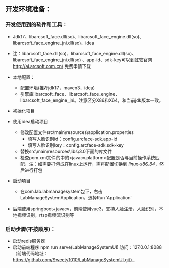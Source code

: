## 开发环境准备：

### 开发使用到的软件和工具：

* Jdk17、libarcsoft_face.dll(so)、libarcsoft_face_engine.dll(so)、libarcsoft_face_engine_jni.dll(so)、idea
* 注：libarcsoft_face.dll(so)、libarcsoft_face_engine.dll(so)、libarcsoft_face_engine_jni.dll(so)
  、app-id、sdk-key可以到虹软官网 http://ai.arcsoft.com.cn/ 免费申请下载


* 本地配置：
    * 配置环境(推荐jdk17，maven3，idea)
    * 引擎库libarcsoft_face、libarcsoft_face_engine、libarcsoft_face_engine_jni。注意区分X86和X64，和当前jdk版本一致。

* 初始化项目
* 使用idea启动项目
    * 修改配置文件src\main\resources\application.properties
        * 填写人脸识别id：config.arcface-sdk.app-id
        * 填写人脸识别key：config.arcface-sdk.sdk-key
    * 替换src\main\resources\libs\3.0下面的库文件
    * 检查pom.xml文件的<properties>中的<javacv.platform>配置是否与当前操作系统匹配，注：如需要打包成在linux上运行，需将配置切换到 *linux-x86_64*，然后进行打包

* 启动项目
    * 在com.lab.labmanagesystem包下，右击LabManageSystemApplication，选择Run ‘Application’

* 后端使用springboot+javacv，前端使用vue3，支持人脸注册，人脸识别，本地视频识别，rtsp视频流识别等

[//]: # (* 前端代码：)

[//]: # (    * https://github.com/itboyst/ArcSoftFaceDemoUI)


### 启动步骤(不按顺序)：
* 启动redis服务器
* 启动前端程序 npm run serve(LabManageSystemUI)  访问：127.0.0.1:8088 （前端代码地址：https://github.com/Sweety1010/LabManageSystemUI.git）
